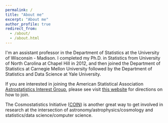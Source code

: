 ```yaml
---
permalink: /
title: "About me"
excerpt: "About me"
author_profile: true
redirect_from: 
  - /about/
  - /about.html
---
```


I'm an assistant professor in the Department of Statistics at the University of Wisconsin - Madison.  I completed my Ph.D. in Statistics from University of North Carolina at Chapel Hill in 2012, and then joined the Department of Statistics at Carnegie Mellon University followed by the Department of Statistics and Data Science at Yale University.

If you are interested in joining the American Statistical Association [Astrostatistics Interest Group](http://magazine.amstat.org/blog/2014/08/01/astrostats-group/), please see visit [this website](https://community.amstat.org/astrostats/home) for directions on how to join.

The Cosmostatistics Initiative ([COIN](https://cosmostatistics-initiative.org)) is another great way to get involved in research at the intersection of astronomy/astrophysics/cosmology and statistics/data science/computer science. 



